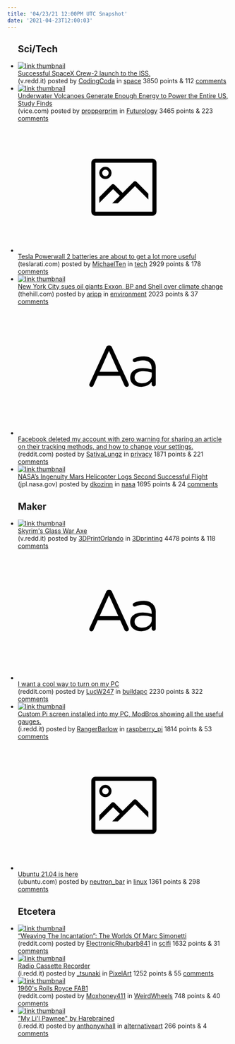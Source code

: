```yaml
---
title: '04/23/21 12:00PM UTC Snapshot'
date: '2021-04-23T12:00:03'
---
```

<ul>
<h2>Sci/Tech</h2>

<li><a href='https://v.redd.it/dji3fob5bwu61'><img src='https://b.thumbs.redditmedia.com/RnaO0i2hg4XhzsZb10dktklaWA7JmHFdEq4v6AL4b0c.jpg' alt='link thumbnail'></a><div><div class='linkTitle'><a href='https://v.redd.it/dji3fob5bwu61'>Successful SpaceX Crew-2 launch to the ISS.</a></div>(v.redd.it) posted by <a href='https://www.reddit.com/user/CodingCoda'>CodingCoda</a> in <a href='https://www.reddit.com/r/space'>space</a> 3850 points & 112 <a href='https://www.reddit.com/r/space/comments/mwrsau/successful_spacex_crew2_launch_to_the_iss/'>comments</a></div></li>

<li><a href='https://www.vice.com/en/article/bvz8ba/underwater-volcanoes-generate-enough-energy-to-power-the-entire-us-study-finds'><img src='https://b.thumbs.redditmedia.com/BTD16hdXZlUQG496Gt_93dIIJGP1QippL0s-UYK3YPk.jpg' alt='link thumbnail'></a><div><div class='linkTitle'><a href='https://www.vice.com/en/article/bvz8ba/underwater-volcanoes-generate-enough-energy-to-power-the-entire-us-study-finds'>Underwater Volcanoes Generate Enough Energy to Power the Entire US, Study Finds</a></div>(vice.com) posted by <a href='https://www.reddit.com/user/propperprim'>propperprim</a> in <a href='https://www.reddit.com/r/Futurology'>Futurology</a> 3465 points & 223 <a href='https://www.reddit.com/r/Futurology/comments/mwbs25/underwater_volcanoes_generate_enough_energy_to/'>comments</a></div></li>

<li><a href='https://www.teslarati.com/tesla-powerwall-50-percent-boost-elon-musk/'><svg version='1.1' viewBox='-34 -14 104 64' preserveAspectRatio='xMidYMid meet' xmlns='http://www.w3.org/2000/svg' xmlns:xlink='http://www.w3.org/1999/xlink'>
    <title>link thumbnail</title>
    <path d='M32,4H4A2,2,0,0,0,2,6V30a2,2,0,0,0,2,2H32a2,2,0,0,0,2-2V6A2,2,0,0,0,32,4ZM4,30V6H32V30Z'></path>
    <path d='M8.92,14a3,3,0,1,0-3-3A3,3,0,0,0,8.92,14Zm0-4.6A1.6,1.6,0,1,1,7.33,11,1.6,1.6,0,0,1,8.92,9.41Z'></path>
    <path d='M22.78,15.37l-5.4,5.4-4-4a1,1,0,0,0-1.41,0L5.92,22.9v2.83l6.79-6.79L16,22.18l-3.75,3.75H15l8.45-8.45L30,24V21.18l-5.81-5.81A1,1,0,0,0,22.78,15.37Z'></path>
    </svg></a><div><div class='linkTitle'><a href='https://www.teslarati.com/tesla-powerwall-50-percent-boost-elon-musk/'>Tesla Powerwall 2 batteries are about to get a lot more useful</a></div>(teslarati.com) posted by <a href='https://www.reddit.com/user/MichaelTen'>MichaelTen</a> in <a href='https://www.reddit.com/r/tech'>tech</a> 2929 points & 178 <a href='https://www.reddit.com/r/tech/comments/mw7b4s/tesla_powerwall_2_batteries_are_about_to_get_a/'>comments</a></div></li>

<li><a href='https://thehill.com/changing-america/sustainability/climate-change/549814-new-york-city-sues-oil-giants-exxon-bp-and'><img src='https://b.thumbs.redditmedia.com/UMV9BS6dnd60bgRPO-dBzFVm8PgpLMCyXR7HLYqTRjk.jpg' alt='link thumbnail'></a><div><div class='linkTitle'><a href='https://thehill.com/changing-america/sustainability/climate-change/549814-new-york-city-sues-oil-giants-exxon-bp-and'>New York City sues oil giants Exxon, BP and Shell over climate change</a></div>(thehill.com) posted by <a href='https://www.reddit.com/user/aripp'>aripp</a> in <a href='https://www.reddit.com/r/environment'>environment</a> 2023 points & 37 <a href='https://www.reddit.com/r/environment/comments/mwdyzb/new_york_city_sues_oil_giants_exxon_bp_and_shell/'>comments</a></div></li>

<li><a href='https://www.reddit.com/r/privacy/comments/mw9klq/facebook_deleted_my_account_with_zero_warning_for/'><svg version='1.1' viewBox='-34 -12 104 64' preserveAspectRatio='xMidYMid slice' xmlns='http://www.w3.org/2000/svg' xmlns:xlink='http://www.w3.org/1999/xlink'>
    <title>text link thumbnail</title>
    <path d='M12.19,8.84a1.45,1.45,0,0,0-1.4-1h-.12a1.46,1.46,0,0,0-1.42,1L1.14,26.56a1.29,1.29,0,0,0-.14.59,1,1,0,0,0,1,1,1.12,1.12,0,0,0,1.08-.77l2.08-4.65h11l2.08,4.59a1.24,1.24,0,0,0,1.12.83,1.08,1.08,0,0,0,1.08-1.08,1.64,1.64,0,0,0-.14-.57ZM6.08,20.71l4.59-10.22,4.6,10.22Z'>
    </path>
    <path d='M32.24,14.78A6.35,6.35,0,0,0,27.6,13.2a11.36,11.36,0,0,0-4.7,1,1,1,0,0,0-.58.89,1,1,0,0,0,.94.92,1.23,1.23,0,0,0,.39-.08,8.87,8.87,0,0,1,3.72-.81c2.7,0,4.28,1.33,4.28,3.92v.5a15.29,15.29,0,0,0-4.42-.61c-3.64,0-6.14,1.61-6.14,4.64v.05c0,2.95,2.7,4.48,5.37,4.48a6.29,6.29,0,0,0,5.19-2.48V26.9a1,1,0,0,0,1,1,1,1,0,0,0,1-1.06V19A5.71,5.71,0,0,0,32.24,14.78Zm-.56,7.7c0,2.28-2.17,3.89-4.81,3.89-1.94,0-3.61-1.06-3.61-2.86v-.06c0-1.8,1.5-3,4.2-3a15.2,15.2,0,0,1,4.22.61Z'>
    </path>
    </svg></a><div><div class='linkTitle'><a href='https://www.reddit.com/r/privacy/comments/mw9klq/facebook_deleted_my_account_with_zero_warning_for/'>Facebook deleted my account with zero warning for sharing an article on their tracking methods, and how to change your settings.</a></div>(reddit.com) posted by <a href='https://www.reddit.com/user/SativaLungz'>SativaLungz</a> in <a href='https://www.reddit.com/r/privacy'>privacy</a> 1871 points & 221 <a href='https://www.reddit.com/r/privacy/comments/mw9klq/facebook_deleted_my_account_with_zero_warning_for/'>comments</a></div></li>

<li><a href='https://www.jpl.nasa.gov/news/nasas-ingenuity-mars-helicopter-logs-second-successful-flight'><img src='https://a.thumbs.redditmedia.com/8IldFBLHQ2QhvY_CL-JXJV5vxyAJVlMKJy8gogYunD0.jpg' alt='link thumbnail'></a><div><div class='linkTitle'><a href='https://www.jpl.nasa.gov/news/nasas-ingenuity-mars-helicopter-logs-second-successful-flight'>NASA’s Ingenuity Mars Helicopter Logs Second Successful Flight</a></div>(jpl.nasa.gov) posted by <a href='https://www.reddit.com/user/dkozinn'>dkozinn</a> in <a href='https://www.reddit.com/r/nasa'>nasa</a> 1695 points & 24 <a href='https://www.reddit.com/r/nasa/comments/mwan6j/nasas_ingenuity_mars_helicopter_logs_second/'>comments</a></div></li>

<h2>Maker</h2>

<li><a href='https://v.redd.it/8eeck92ztsu61'><img src='https://b.thumbs.redditmedia.com/wHafg3tk4xdBMPTUHtGs3UTi3kW6SBccbhPJMhkoKgo.jpg' alt='link thumbnail'></a><div><div class='linkTitle'><a href='https://v.redd.it/8eeck92ztsu61'>Skyrim's Glass War Axe</a></div>(v.redd.it) posted by <a href='https://www.reddit.com/user/3DPrintOrlando'>3DPrintOrlando</a> in <a href='https://www.reddit.com/r/3Dprinting'>3Dprinting</a> 4478 points & 118 <a href='https://www.reddit.com/r/3Dprinting/comments/mwga9d/skyrims_glass_war_axe/'>comments</a></div></li>

<li><a href='https://www.reddit.com/r/buildapc/comments/mwdl5u/i_want_a_cool_way_to_turn_on_my_pc/'><svg version='1.1' viewBox='-34 -12 104 64' preserveAspectRatio='xMidYMid slice' xmlns='http://www.w3.org/2000/svg' xmlns:xlink='http://www.w3.org/1999/xlink'>
    <title>text link thumbnail</title>
    <path d='M12.19,8.84a1.45,1.45,0,0,0-1.4-1h-.12a1.46,1.46,0,0,0-1.42,1L1.14,26.56a1.29,1.29,0,0,0-.14.59,1,1,0,0,0,1,1,1.12,1.12,0,0,0,1.08-.77l2.08-4.65h11l2.08,4.59a1.24,1.24,0,0,0,1.12.83,1.08,1.08,0,0,0,1.08-1.08,1.64,1.64,0,0,0-.14-.57ZM6.08,20.71l4.59-10.22,4.6,10.22Z'>
    </path>
    <path d='M32.24,14.78A6.35,6.35,0,0,0,27.6,13.2a11.36,11.36,0,0,0-4.7,1,1,1,0,0,0-.58.89,1,1,0,0,0,.94.92,1.23,1.23,0,0,0,.39-.08,8.87,8.87,0,0,1,3.72-.81c2.7,0,4.28,1.33,4.28,3.92v.5a15.29,15.29,0,0,0-4.42-.61c-3.64,0-6.14,1.61-6.14,4.64v.05c0,2.95,2.7,4.48,5.37,4.48a6.29,6.29,0,0,0,5.19-2.48V26.9a1,1,0,0,0,1,1,1,1,0,0,0,1-1.06V19A5.71,5.71,0,0,0,32.24,14.78Zm-.56,7.7c0,2.28-2.17,3.89-4.81,3.89-1.94,0-3.61-1.06-3.61-2.86v-.06c0-1.8,1.5-3,4.2-3a15.2,15.2,0,0,1,4.22.61Z'>
    </path>
    </svg></a><div><div class='linkTitle'><a href='https://www.reddit.com/r/buildapc/comments/mwdl5u/i_want_a_cool_way_to_turn_on_my_pc/'>I want a cool way to turn on my PC</a></div>(reddit.com) posted by <a href='https://www.reddit.com/user/LucW247'>LucW247</a> in <a href='https://www.reddit.com/r/buildapc'>buildapc</a> 2230 points & 322 <a href='https://www.reddit.com/r/buildapc/comments/mwdl5u/i_want_a_cool_way_to_turn_on_my_pc/'>comments</a></div></li>

<li><a href='https://i.redd.it/skpx9voh4ru61.jpg'><img src='https://b.thumbs.redditmedia.com/DZCpbdg34DY9w1hZlTiL_7dLazawozWdiWf2C07HtTM.jpg' alt='link thumbnail'></a><div><div class='linkTitle'><a href='https://i.redd.it/skpx9voh4ru61.jpg'>Custom Pi screen installed into my PC, ModBros showing all the useful gauges.</a></div>(i.redd.it) posted by <a href='https://www.reddit.com/user/RangerBarlow'>RangerBarlow</a> in <a href='https://www.reddit.com/r/raspberry_pi'>raspberry_pi</a> 1814 points & 53 <a href='https://www.reddit.com/r/raspberry_pi/comments/mw8mlb/custom_pi_screen_installed_into_my_pc_modbros/'>comments</a></div></li>

<li><a href='https://ubuntu.com/blog/ubuntu-21-04-is-here'><svg version='1.1' viewBox='-34 -14 104 64' preserveAspectRatio='xMidYMid meet' xmlns='http://www.w3.org/2000/svg' xmlns:xlink='http://www.w3.org/1999/xlink'>
    <title>link thumbnail</title>
    <path d='M32,4H4A2,2,0,0,0,2,6V30a2,2,0,0,0,2,2H32a2,2,0,0,0,2-2V6A2,2,0,0,0,32,4ZM4,30V6H32V30Z'></path>
    <path d='M8.92,14a3,3,0,1,0-3-3A3,3,0,0,0,8.92,14Zm0-4.6A1.6,1.6,0,1,1,7.33,11,1.6,1.6,0,0,1,8.92,9.41Z'></path>
    <path d='M22.78,15.37l-5.4,5.4-4-4a1,1,0,0,0-1.41,0L5.92,22.9v2.83l6.79-6.79L16,22.18l-3.75,3.75H15l8.45-8.45L30,24V21.18l-5.81-5.81A1,1,0,0,0,22.78,15.37Z'></path>
    </svg></a><div><div class='linkTitle'><a href='https://ubuntu.com/blog/ubuntu-21-04-is-here'>Ubuntu 21.04 is here</a></div>(ubuntu.com) posted by <a href='https://www.reddit.com/user/neutron_bar'>neutron_bar</a> in <a href='https://www.reddit.com/r/linux'>linux</a> 1361 points & 298 <a href='https://www.reddit.com/r/linux/comments/mw4mnh/ubuntu_2104_is_here/'>comments</a></div></li>

<h2>Etcetera</h2>

<li><a href='https://www.reddit.com/gallery/mw7rpq'><img src='https://b.thumbs.redditmedia.com/6ROFlqst-_wvemCVz6raSuhuit9EMS-n5xT_GyCuCsg.jpg' alt='link thumbnail'></a><div><div class='linkTitle'><a href='https://www.reddit.com/gallery/mw7rpq'>“Weaving The Incantation”: The Worlds Of Marc Simonetti</a></div>(reddit.com) posted by <a href='https://www.reddit.com/user/ElectronicRhubarb841'>ElectronicRhubarb841</a> in <a href='https://www.reddit.com/r/scifi'>scifi</a> 1632 points & 31 <a href='https://www.reddit.com/r/scifi/comments/mw7rpq/weaving_the_incantation_the_worlds_of_marc/'>comments</a></div></li>

<li><a href='https://i.redd.it/wii7wft3fuu61.gif'><img src='https://b.thumbs.redditmedia.com/02nmG-tdK52ci2M4Sw93NDAifX7ooAG10OVXlUxnQss.jpg' alt='link thumbnail'></a><div><div class='linkTitle'><a href='https://i.redd.it/wii7wft3fuu61.gif'>Radio Cassette Recorder</a></div>(i.redd.it) posted by <a href='https://www.reddit.com/user/_tsunaki'>_tsunaki</a> in <a href='https://www.reddit.com/r/PixelArt'>PixelArt</a> 1252 points & 55 <a href='https://www.reddit.com/r/PixelArt/comments/mwmf4c/radio_cassette_recorder/'>comments</a></div></li>

<li><a href='https://www.reddit.com/gallery/mwdw11'><img src='https://b.thumbs.redditmedia.com/wXADIW0XV0jzunMNNOdhUeptsxnqsr-6GQoZGxXEM5E.jpg' alt='link thumbnail'></a><div><div class='linkTitle'><a href='https://www.reddit.com/gallery/mwdw11'>1960's Rolls Royce FAB1</a></div>(reddit.com) posted by <a href='https://www.reddit.com/user/Moxhoney411'>Moxhoney411</a> in <a href='https://www.reddit.com/r/WeirdWheels'>WeirdWheels</a> 748 points & 40 <a href='https://www.reddit.com/r/WeirdWheels/comments/mwdw11/1960s_rolls_royce_fab1/'>comments</a></div></li>

<li><a href='https://i.redd.it/ib0jjx2wxqu61.png'><img src='https://b.thumbs.redditmedia.com/ryvK1g6vSh4jQW0OUu15BAyU-7btwWLaYOMVrwtra6Y.jpg' alt='link thumbnail'></a><div><div class='linkTitle'><a href='https://i.redd.it/ib0jjx2wxqu61.png'>"My Li'l Pawnee" by Harebrained</a></div>(i.redd.it) posted by <a href='https://www.reddit.com/user/anthonywhall'>anthonywhall</a> in <a href='https://www.reddit.com/r/alternativeart'>alternativeart</a> 266 points & 4 <a href='https://www.reddit.com/r/alternativeart/comments/mw7sfi/my_lil_pawnee_by_harebrained/'>comments</a></div></li>

</ul>
